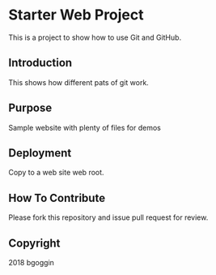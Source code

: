 # Starter Web Project 

This is a project to show how to use Git and GitHub.

## Introduction

This shows how different pats of git work.

## Purpose

Sample website with plenty of files for demos

## Deployment

Copy to a web site web root.

## How To Contribute

Please fork this repository and issue pull request for review.

## Copyright

2018 bgoggin
